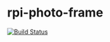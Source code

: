 # rpi-photo-frame

[![Build Status](https://travis-ci.org/MtnFranke/rpi-photo-frame.svg?branch=master)](https://travis-ci.org/MtnFranke/rpi-photo-frame)
